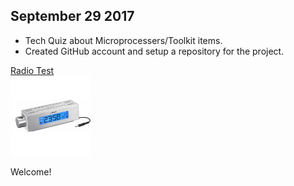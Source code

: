 <!DOCTYPE html>
<html>
  <head>
        <h2>September 29 2017</h2>
</head>
  <body>
<ul>
  <li>Tech Quiz about Microprocessers/Toolkit items.</li>
  <li>Created GitHub account and setup a repository for the project.</li>
</ul>
    
<a href="https://github.com/AldoNdreu/SensorEffectorProject/blob/master/pictures/radio.JPG">Radio Test</a>
<br>
<img src="https://raw.githubusercontent.com/AldoNdreu/SensorEffectorProject/master/pictures/radio.JPG" alt="RadioPic" width="128" height="128">

<p>Welcome!</p>
</body>
  </html>
